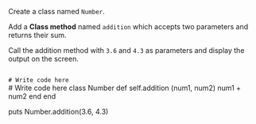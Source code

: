Create a class named `Number`.

Add a **Class method** named
`addition` which accepts two
parameters and returns their sum.

Call the addition method
with `3.6` and `4.3` as
parameters and display the
output on the screen.

<codeblock language="ruby" type="exercise" testMode="fixedInput">
<code>
# Write code here
</code>
<solution>
# Write code here
class Number
  def self.addition (num1, num2)
    num1 + num2
  end
end

puts Number.addition(3.6, 4.3)
</solution>
</codeblock>
